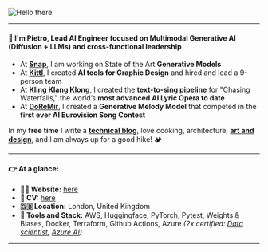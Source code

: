 ![Hello there](https://media0.giphy.com/media/v1.Y2lkPTc5MGI3NjExNm92M2VqZWRqMWcycTNtenZmNGloMmk1dnZ3bmxzY2QwODIzZmtzMCZlcD12MV9pbnRlcm5hbF9naWZfYnlfaWQmY3Q9Zw/4wOMIO20D6ueakTU6m/giphy.gif)



---

#### 👋 I'm Pietro, Lead AI Engineer focused on Multimodal Generative AI (Diffusion + LLMs) and cross-functional leadership

- At [**Snap**](https://snapchat.com/), I am working on State of the Art **Generative Models**
- At [**Kittl**](https://kittl.com/), I created **AI tools for Graphic Design** and hired and lead a 9-person team
- At [**Kling Klang Klong**](https://www.klingklangklong.com/), I created the **text-to-sing pipeline** for "Chasing Waterfalls," the world’s **most advanced AI Lyric Opera to date**
- At [**DoReMir**](https://doremir.com/), I created a **Generative Melody Model** that competed in the **first ever AI Eurovision Song Contest**

In my **free time** I write a [**technical blog**](https://medium.com/@pietrobolcato), love cooking, architecture, [**art and design**](https://www.youtube.com/watch?v=tBsUPl2JOKo), and I am always up for a good hike! 🏕️

---

#### 👉 At a glance:

- **🧔‍♂️ Website:** [here](https://www.pietrobolcato.com)
- **👔 CV:** [here](https://static.pietrobolcato.com/pietro_bolcato_cv.pdf)
- **🇬🇧 Location:** London, United Kingdom
- **🔧 Tools and Stack:** AWS, Huggingface, PyTorch, Pytest, Weights & Biases, Docker, Terraform, Github Actions, Azure *(2x certified: [Data scientist](https://learn.microsoft.com/api/credentials/share/en-us/PietroBolcato-8609/31FCA968EDE018D9?sharingId=DEA58EA6857FEB7), [Azure AI](https://learn.microsoft.com/api/credentials/share/en-us/PietroBolcato-8609/A6FF438CBB06730F?sharingId=DEA58EA6857FEB7))*

---

<!---
[![Pietro's github stats](https://github-readme-stats.vercel.app/api?username=pietrobolcato&count_private=true&hide=contribs,prs)](https://github.com/anuraghazra/github-readme-stats)
-->
